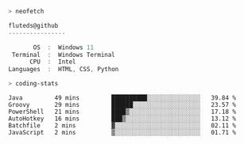 ```zsh
> neofetch
```

<!--align="left" src="https://github.com/fluteds.png" alt="logo.png" width="200"/>-->

```csharp
fluteds@github
----------------

       OS  :  Windows 11
 Terminal  :  Windows Terminal
      CPU  :  Intel
Languages  :  HTML, CSS, Python
```

```zsh
> coding-stats
```

<!--START_SECTION:waka-->

```text
Java         49 mins         ██████████░░░░░░░░░░░░░░░   39.84 %
Groovy       29 mins         ██████░░░░░░░░░░░░░░░░░░░   23.57 %
PowerShell   21 mins         ████▒░░░░░░░░░░░░░░░░░░░░   17.18 %
AutoHotkey   16 mins         ███▒░░░░░░░░░░░░░░░░░░░░░   13.12 %
Batchfile    2 mins          ▓░░░░░░░░░░░░░░░░░░░░░░░░   02.11 %
JavaScript   2 mins          ▒░░░░░░░░░░░░░░░░░░░░░░░░   01.71 %
```

<!--END_SECTION:waka-->
